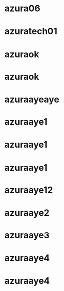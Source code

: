 # azura06
# azuratech01
# azuraok
# azuraok
# azuraayeaye
# azuraaye1
# azuraaye1
# azuraaye1
# azuraaye12
# azuraaye2
# azuraaye3
# azuraaye4
# azuraaye4
